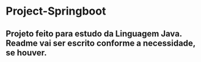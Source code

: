 # Project-Springboot
## Projeto feito para estudo da Linguagem Java. Readme vai ser escrito conforme a necessidade, se houver.
